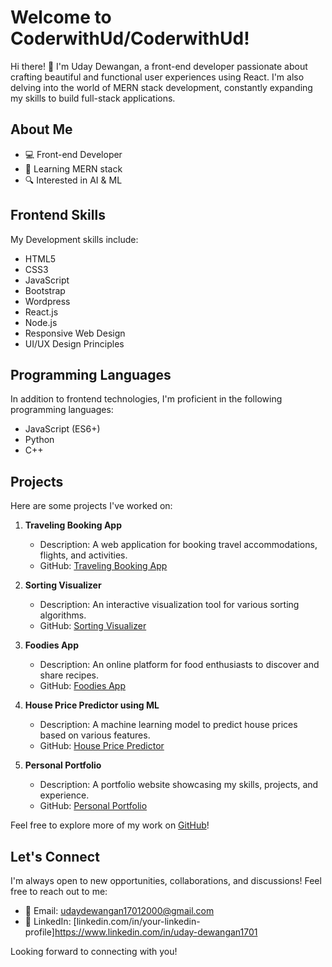 
# Welcome to CoderwithUd/CoderwithUd!

Hi there! 👋 I'm Uday Dewangan, a front-end developer passionate about crafting beautiful and functional user experiences using React. I'm also delving into the world of MERN stack development, constantly expanding my skills to build full-stack applications.

## About Me

- 💻 Front-end Developer
- 🌱 Learning MERN stack
- 🔍 Interested in AI & ML

## Frontend Skills

My Development skills include:

- HTML5
- CSS3
- JavaScript
- Bootstrap
- Wordpress
- React.js
- Node.js
- Responsive Web Design
- UI/UX Design Principles

## Programming Languages

In addition to frontend technologies, I'm proficient in the following programming languages:

- JavaScript (ES6+)
- Python
- C++

## Projects

Here are some projects I've worked on:

1. **Traveling Booking App**
   - Description: A web application for booking travel accommodations, flights, and activities.
   - GitHub: [Traveling Booking App](https://github.com/CoderwithUd/Traveling-Booking-app)

2. **Sorting Visualizer**
   - Description: An interactive visualization tool for various sorting algorithms.
   - GitHub: [Sorting Visualizer](#)

3. **Foodies App**
   - Description: An online platform for food enthusiasts to discover and share recipes.
   - GitHub: [Foodies App](https://github.com/CoderwithUd/foodies-app)

4. **House Price Predictor using ML**
   - Description: A machine learning model to predict house prices based on various features.
   - GitHub: [House Price Predictor](#)

5. **Personal Portfolio**
   - Description: A portfolio website showcasing my skills, projects, and experience.
   - GitHub: [Personal Portfolio](https://github.com/CoderwithUd/Portfolio)

Feel free to explore more of my work on [GitHub](https://github.com/CoderwithUd)!

## Let's Connect

I'm always open to new opportunities, collaborations, and discussions! Feel free to reach out to me:

- 📧 Email: udaydewangan17012000@gmail.com
- 💼 LinkedIn: [linkedin.com/in/your-linkedin-profile]https://www.linkedin.com/in/uday-dewangan1701

Looking forward to connecting with you!

<!---
CoderwithUd/CoderwithUd is a ✨ special ✨ repository because its `README.md` (this file) appears on your GitHub profile.
You can click the Preview link to take a look at your changes.
--->

